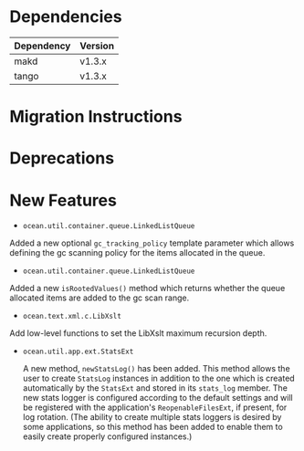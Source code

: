 Dependencies
============

Dependency | Version
-----------|---------
makd       | v1.3.x
tango      | v1.3.x

Migration Instructions
======================


Deprecations
============

New Features
============

 * `ocean.util.container.queue.LinkedListQueue`

 Added a new optional `gc_tracking_policy` template parameter which allows
 defining the gc scanning policy for the items allocated in the queue.

 * `ocean.util.container.queue.LinkedListQueue`

 Added a new `isRootedValues()` method which returns whether the queue
 allocated items are added to the gc scan range.

 * `ocean.text.xml.c.LibXslt`

 Add low-level functions to set the LibXslt maximum recursion depth.

* `ocean.util.app.ext.StatsExt`

  A new method, `newStatsLog()` has been added. This method allows the user to
  create `StatsLog` instances in addition to the one which is created
  automatically by the `StatsExt` and stored in its `stats_log` member. The new
  stats logger is configured according to the default settings and will be
  registered with the application's `ReopenableFilesExt`, if present, for log
  rotation. (The ability to create multiple stats loggers is desired by some
  applications, so this method has been added to enable them to easily create
  properly configured instances.)
